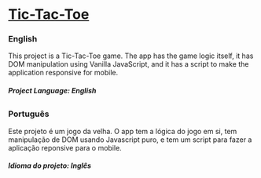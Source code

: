 # [Tic-Tac-Toe](https://vitorpatzlaff-TicTacToe.netlify.app)
### English
This project is a Tic-Tac-Toe game. The app has the game logic itself, it has DOM manipulation using Vanilla JavaScript, and it has a script to make the application responsive for mobile.
##### Project Language: English
##
### Português
Este projeto é um jogo da velha. O app tem a lógica do jogo em si, tem manipulação de DOM usando Javascript puro, e tem um script para fazer a aplicação reponsive para o mobile.
##### Idioma do projeto: Inglês
